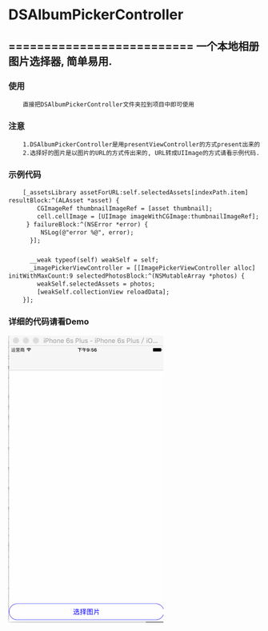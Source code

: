 # DSAlbumPickerController
==========================
一个本地相册图片选择器, 简单易用.
-------------------------------
### 使用
        直接把DSAlbumPickerController文件夹拉到项目中即可使用
        
### 注意
        1.DSAlbumPickerController是用presentViewController的方式present出来的
        2.选择好的图片是以图片的URL的方式传出来的, URL转成UIImage的方式请看示例代码.
        
### 示例代码
        [_assetsLibrary assetForURL:self.selectedAssets[indexPath.item] resultBlock:^(ALAsset *asset) {
          	CGImageRef thumbnailImageRef = [asset thumbnail];
          	cell.cellImage = [UIImage imageWithCGImage:thumbnailImageRef];
         } failureBlock:^(NSError *error) {
          	 NSLog(@"error %@", error);
          }];
### 
          __weak typeof(self) weakSelf = self;
          _imagePickerViewController = [[ImagePickerViewController alloc] initWithMaxCount:9 selectedPhotosBlock:^(NSMutableArray *photos) {
            weakSelf.selectedAssets = photos;
            [weakSelf.collectionView reloadData];
        }];

###  详细的代码请看Demo

![](https://github.com/OuDuShu/DSAlbumPickerController/raw/master/DSAlbumPickerController/DSAlbumPickerControllerDemo.gif) 
